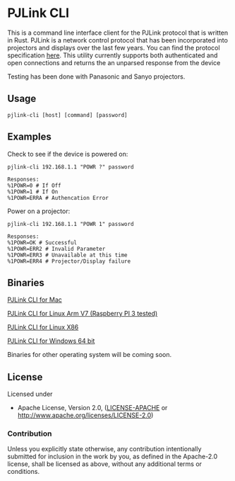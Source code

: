 # PJLink CLI

This is a command line interface client for the PJLink protocol that is written in Rust.  PJLink is a network control protocol that has been incorporated into projectors and displays over the last few years.  You can find the protocol specification [here](https://www.google.com/url?sa=t&rct=j&q=&esrc=s&source=web&cd=1&cad=rja&uact=8&ved=2ahUKEwj6s-zOkODcAhWEG3wKHbagAloQFjAAegQIABAC&url=https%3A%2F%2Fpjlink.jbmia.or.jp%2Fenglish%2Fdata%2F5-1_PJLink_eng_20131210.pdf&usg=AOvVaw3eWuyry5fcVR1_R-jxrK7J). This utility currently supports both authenticated and open connections and returns the an unparsed response from the device

Testing has been done with Panasonic and Sanyo projectors.

## Usage

```
pjlink-cli [host] [command] [password]
```

## Examples

Check to see if the device is powered on:
  ```
pjlink-cli 192.168.1.1 "POWR ?" password

Responses:
%1POWR=0 # If Off
%1POWR=1 # If On
%1POWR=ERRA # Authencation Error
```

Power on a projector:
```
pjlink-cli 192.168.1.1 "POWR 1" password

Responses:
%1POWR=OK # Successful
%1POWR=ERR2 # Invalid Parameter
%1POWR=ERR3 # Unavailable at this time
%1POWR=ERR4 # Projector/Display failure
```

## Binaries
[PJLink CLI for Mac](https://github.com/macoss/pjlink-cli/releases/download/v0.1.0/pjlink-cli_MacOS.zip)

[PJLink CLI for Linux Arm V7 (Raspberry PI 3 tested)](https://github.com/macoss/pjlink-cli/releases/download/v0.1.0/pjlink-cli_linux-armv7.tar.gz)

[PJLink CLI for Linux X86](https://github.com/macoss/pjlink-cli/releases/download/v0.1.0/pjlink-cli_linux-x86.tar.gz)

[PJLink CLI for Windows 64 bit](https://github.com/macoss/pjlink-cli/releases/download/v0.1.0/pjlink-cli_Windows-64bit.zip)

Binaries for other operating system will be coming soon.

## License

Licensed under

 * Apache License, Version 2.0, ([LICENSE-APACHE](LICENSE-APACHE) or http://www.apache.org/licenses/LICENSE-2.0)


### Contribution

Unless you explicitly state otherwise, any contribution intentionally
submitted for inclusion in the work by you, as defined in the Apache-2.0
license, shall be licensed as above, without any additional terms or
conditions.
